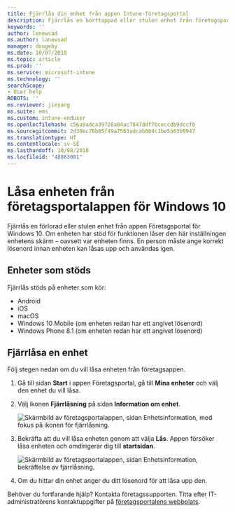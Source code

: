 ```yaml
---
title: Fjärrlås din enhet från appen Intune-företagsportal
description: Fjärrlås en borttappad eller stulen enhet från företagsportalappen för Windows 10
keywords: ''
author: lenewsad
ms.author: lanewsad
manager: dougeby
ms.date: 10/07/2018
ms.topic: article
ms.prod: ''
ms.service: microsoft-intune
ms.technology: ''
searchScope:
- User help
ROBOTS: ''
ms.reviewer: jieyang
ms.suite: ems
ms.custom: intune-enduser
ms.openlocfilehash: c56a9adca39728a04ac7847ddf7bceccdb9dccfb
ms.sourcegitcommit: 2d30ec70b85f49a7563adcab864c1be5a63b9947
ms.translationtype: HT
ms.contentlocale: sv-SE
ms.lasthandoff: 10/08/2018
ms.locfileid: "48863081"
---
```

# <a name="lock-your-device-from-the-company-portal-app-for-windows-10"></a>Låsa enheten från företagsportalappen för Windows 10

Fjärrlås en förlorad eller stulen enhet från appen Företagsportal för Windows 10. Om enheten har stöd för funktionen låser den här inställningen enhetens skärm – oavsett var enheten finns. En person måste ange korrekt lösenord innan enheten kan låsas upp och användas igen.

## <a name="supported-devices"></a>Enheter som stöds

Fjärrlås stöds på enheter som kör:  

  * Android
  * iOS
  * macOS
  * Windows 10 Mobile (om enheten redan har ett angivet lösenord)
  * Windows Phone 8.1 (om enheten redan har ett angivet lösenord) 
  
## <a name="remote-lock-device"></a>Fjärrlåsa en enhet
Följ stegen nedan om du vill låsa enheten från företagsappen.  

1. Gå till sidan **Start** i appen Företagsportal, gå till **Mina enheter** och välj den enhet du vill låsa.

2. Välj ikonen **Fjärrlåsning** på sidan **Information om enhet**.  


   ![Skärmbild av företagsportalappen, sidan Enhetsinformation, med fokus på ikonen för fjärrlåsning.](./media/1804_remote_lock_Windows_CPapp_05.png)  

3. Bekräfta att du vill låsa enheten genom att välja **Lås**. Appen försöker låsa enheten och omdirigerar dig till **startsidan**.  


   ![Skärmbild av företagsportalappen, sidan Enhetsinformation, bekräftelse av fjärrlåsning.](./media/1804_remote_lock_Windows_CPapp_06.png)  

4. Om du hittar din enhet anger du ditt lösenord för att låsa upp den.  

Behöver du fortfarande hjälp? Kontakta företagssupporten. Titta efter IT-administratörens kontaktuppgifter på [företagsportalens webbplats](https://go.microsoft.com/fwlink/?linkid=2010980).
